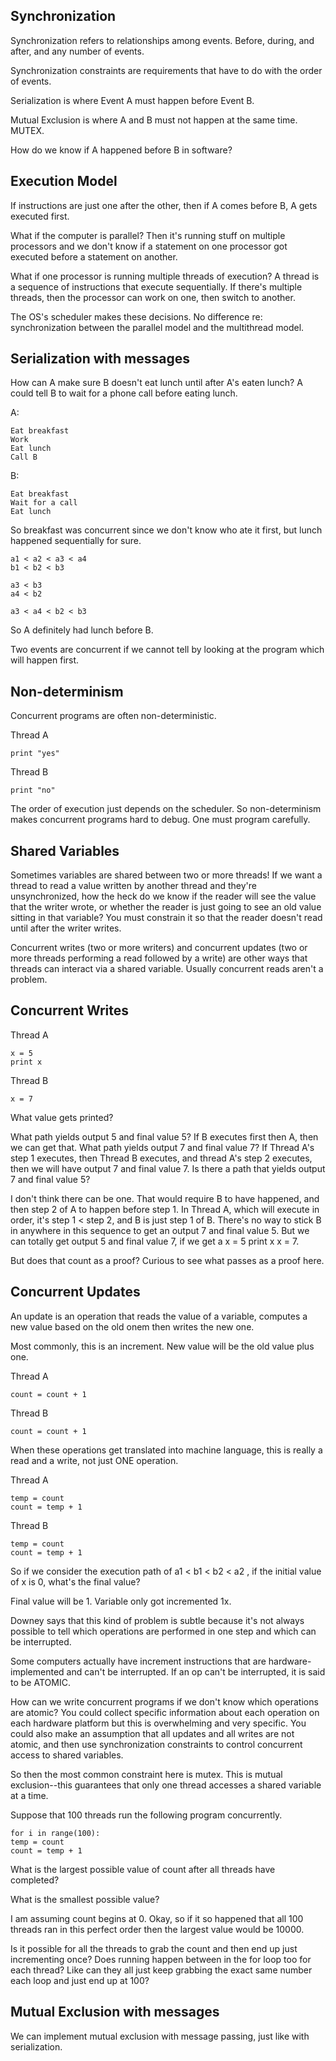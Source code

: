 ## Synchronization

Synchronization refers to relationships among events. Before, during, and after, and any number of events. 

Synchronization constraints are requirements that have to do with the order of events. 

Serialization is where Event A must happen before Event B. 

Mutual Exclusion is where A and B must not happen at the same time. MUTEX. 

How do we know if A happened before B in software? 

## Execution Model

If instructions are just one after the other, then if A comes before B, A gets executed first. 

What if the computer is parallel? Then it's running stuff on multiple processors and we don't know if a statement on one processor got executed before a statement on another. 

What if one processor is running multiple threads of execution? A thread is a sequence of instructions that execute sequentially. If there's multiple threads, then the processor can work on one, then switch to another. 

The OS's scheduler makes these decisions. No difference re: synchronization between the parallel model and the multithread model. 

## Serialization with messages

How can A make sure B doesn't eat lunch until after A's eaten lunch? A could tell B to wait for a phone call before eating lunch. 

A:
```
Eat breakfast
Work
Eat lunch
Call B
```

B:
```
Eat breakfast
Wait for a call
Eat lunch
```

So breakfast was concurrent since we don't know who ate it first, but lunch happened sequentially for sure. 

```
a1 < a2 < a3 < a4
b1 < b2 < b3
```
```
a3 < b3 
a4 < b2
```
```
a3 < a4 < b2 < b3
```

So A definitely had lunch before B. 

Two events are concurrent if we cannot tell by looking at the program which will happen first. 

## Non-determinism

Concurrent programs are often non-deterministic. 

Thread A
```
print "yes"
```

Thread B
```
print "no"
```

The order of execution just depends on the scheduler. So non-determinism makes concurrent programs hard to debug. One must program carefully. 

## Shared Variables

Sometimes variables are shared between two or more threads! If we want a thread to read a value written by another thread and they're unsynchronized, how the heck do we know if the reader will see the value that the writer wrote, or whether the reader is just going to see an old value sitting in that variable? You must constrain it so that the reader doesn't read until after the writer writes. 

Concurrent writes (two or more writers) and concurrent updates (two or more threads performing a read followed by a write) are other ways that threads can interact via a shared variable. Usually concurrent reads aren't a problem. 

## Concurrent Writes

Thread A
```
x = 5
print x
```

Thread B
```
x = 7
```

What value gets printed? 

What path yields output 5 and final value 5? If B executes first then A, then we can get that. 
What path yields output 7 and final value 7? If Thread A's step 1 executes, then Thread B executes, and thread A's step 2 executes, then we will have output 7 and final value 7. 
Is there a path that yields output 7 and final value 5? 

I don't think there can be one. That would require B to have happened, and then step 2 of A to happen before step 1. In Thread A, which will execute in order, it's step 1 < step 2, and B is just step 1 of B. There's no way to stick B in anywhere in this sequence to get an output 7 and final value 5. But we can totally get output 5 and final value 7, if we get a x = 5 print x x = 7.

But does that count as a proof? Curious to see what passes as a proof here. 

## Concurrent Updates

An update is an operation that reads the value of a variable, computes a new value based on the old onem then writes the new one. 

Most commonly, this is an increment. New value will be the old value plus one. 

Thread A
```
count = count + 1
```

Thread B
```
count = count + 1
```

When these operations get translated into machine language, this is really a read and a write, not just ONE operation. 

Thread A
```
temp = count
count = temp + 1
```

Thread B
```
temp = count 
count = temp + 1
```

So if we consider the execution path of a1 < b1 < b2 < a2 , if the initial value of x is 0, what's the final value? 

Final value will be 1. Variable only got incremented 1x. 

Downey says that this kind of problem is subtle because it's not always possible to tell which operations are performed in one step and which can be interrupted. 

Some computers actually have increment instructions that are hardware-implemented and can't be interrupted. If an op can't be interrupted, it is said to be ATOMIC. 

How can we write concurrent programs if we don't know which operations are atomic? You could collect specific information about each operation on each hardware platform but this is overwhelming and very specific. You could also make an assumption that all updates and all writes are not atomic, and then use synchronization constraints to control concurrent access to shared variables. 

So then the most common constraint here is mutex. This is mutual exclusion--this guarantees that only one thread accesses a shared variable at a time. 

Suppose that 100 threads run the following program concurrently. 

```
for i in range(100):
temp = count
count = temp + 1
```
What is the largest possible value of count after all threads have completed?

What is the smallest possible value? 

I am assuming count begins at 0.
Okay, so if it so happened that all 100 threads ran in this perfect order then the largest value would be 10000.

Is it possible for all the threads to grab the count and then end up just incrementing once? Does running happen between in the for loop too for each thread? Like can they all just keep grabbing the exact same number each loop and just end up at 100? 

## Mutual Exclusion with messages

We can implement mutual exclusion with message passing, just like with serialization. 
